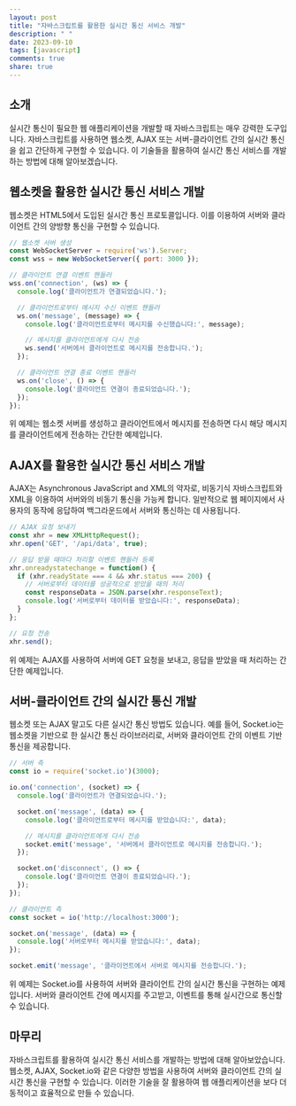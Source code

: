 ```yaml
---
layout: post
title: "자바스크립트를 활용한 실시간 통신 서비스 개발"
description: " "
date: 2023-09-10
tags: [javascript]
comments: true
share: true
---
```


## 소개
실시간 통신이 필요한 웹 애플리케이션을 개발할 때 자바스크립트는 매우 강력한 도구입니다. 자바스크립트를 사용하면 웹소켓, AJAX 또는 서버-클라이언트 간의 실시간 통신을 쉽고 간단하게 구현할 수 있습니다. 이 기술들을 활용하여 실시간 통신 서비스를 개발하는 방법에 대해 알아보겠습니다.

## 웹소켓을 활용한 실시간 통신 서비스 개발
웹소켓은 HTML5에서 도입된 실시간 통신 프로토콜입니다. 이를 이용하여 서버와 클라이언트 간의 양방향 통신을 구현할 수 있습니다.

```javascript
// 웹소켓 서버 생성
const WebSocketServer = require('ws').Server;
const wss = new WebSocketServer({ port: 3000 });

// 클라이언트 연결 이벤트 핸들러
wss.on('connection', (ws) => {
  console.log('클라이언트가 연결되었습니다.');

  // 클라이언트로부터 메시지 수신 이벤트 핸들러
  ws.on('message', (message) => {
    console.log('클라이언트로부터 메시지를 수신했습니다:', message);

    // 메시지를 클라이언트에게 다시 전송
    ws.send('서버에서 클라이언트로 메시지를 전송합니다.');
  });

  // 클라이언트 연결 종료 이벤트 핸들러
  ws.on('close', () => {
    console.log('클라이언트 연결이 종료되었습니다.');
  });
});
```

위 예제는 웹소켓 서버를 생성하고 클라이언트에서 메시지를 전송하면 다시 해당 메시지를 클라이언트에게 전송하는 간단한 예제입니다.

## AJAX를 활용한 실시간 통신 서비스 개발
AJAX는 Asynchronous JavaScript and XML의 약자로, 비동기식 자바스크립트와 XML을 이용하여 서버와의 비동기 통신을 가능케 합니다. 일반적으로 웹 페이지에서 사용자의 동작에 응답하여 백그라운드에서 서버와 통신하는 데 사용됩니다.

```javascript
// AJAX 요청 보내기
const xhr = new XMLHttpRequest();
xhr.open('GET', '/api/data', true);

// 응답 받을 때마다 처리할 이벤트 핸들러 등록
xhr.onreadystatechange = function() {
  if (xhr.readyState === 4 && xhr.status === 200) {
    // 서버로부터 데이터를 성공적으로 받았을 때의 처리
    const responseData = JSON.parse(xhr.responseText);
    console.log('서버로부터 데이터를 받았습니다:', responseData);
  }
};

// 요청 전송
xhr.send();
```

위 예제는 AJAX를 사용하여 서버에 GET 요청을 보내고, 응답을 받았을 때 처리하는 간단한 예제입니다.

## 서버-클라이언트 간의 실시간 통신 개발
웹소켓 또는 AJAX 말고도 다른 실시간 통신 방법도 있습니다. 예를 들어, Socket.io는 웹소켓을 기반으로 한 실시간 통신 라이브러리로, 서버와 클라이언트 간의 이벤트 기반 통신을 제공합니다.

```javascript
// 서버 측
const io = require('socket.io')(3000);

io.on('connection', (socket) => {
  console.log('클라이언트가 연결되었습니다.');

  socket.on('message', (data) => {
    console.log('클라이언트로부터 메시지를 받았습니다:', data);

    // 메시지를 클라이언트에게 다시 전송
    socket.emit('message', '서버에서 클라이언트로 메시지를 전송합니다.');
  });

  socket.on('disconnect', () => {
    console.log('클라이언트 연결이 종료되었습니다.');
  });
});
```

```javascript
// 클라이언트 측
const socket = io('http://localhost:3000');

socket.on('message', (data) => {
  console.log('서버로부터 메시지를 받았습니다:', data);
});

socket.emit('message', '클라이언트에서 서버로 메시지를 전송합니다.');
```

위 예제는 Socket.io를 사용하여 서버와 클라이언트 간의 실시간 통신을 구현하는 예제입니다. 서버와 클라이언트 간에 메시지를 주고받고, 이벤트를 통해 실시간으로 통신할 수 있습니다.

## 마무리
자바스크립트를 활용하여 실시간 통신 서비스를 개발하는 방법에 대해 알아보았습니다. 웹소켓, AJAX, Socket.io와 같은 다양한 방법을 사용하여 서버와 클라이언트 간의 실시간 통신을 구현할 수 있습니다. 이러한 기술을 잘 활용하여 웹 애플리케이션을 보다 더 동적이고 효율적으로 만들 수 있습니다.